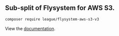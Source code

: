 ## Sub-split of Flysystem for AWS S3.

```bash
composer require league/flysystem-aws-s3-v3
```

View the [documentation](https://flysystem.thephpleague.com/v2/docs/adapter/aws-s3-v3/).
